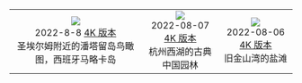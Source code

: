 |                                                                                                                                                                                                                                                                                                                                       |                                                                                                                                                                                                                                                                       |                                                                                                                                                                                                                                                |
| :-----------------------------------------------------------------------------------------------------------------------------------------------------------------------------------------------------------------------------------------------------------------------------------------------------------------------------------: | :-------------------------------------------------------------------------------------------------------------------------------------------------------------------------------------------------------------------------------------------------------------------: | :--------------------------------------------------------------------------------------------------------------------------------------------------------------------------------------------------------------------------------------------: |
| ![](https://cdn.jsdelivr.net/gh/exposir/bing-wallpaper-node@main/./static/圣埃尔姆附近的潘塔留岛鸟瞰图，西班牙马略卡岛preview.jpg)<br> 2022-8-8 [4K 版本](https://cdn.jsdelivr.net/gh/exposir/bing-wallpaper-node@main/./static/圣埃尔姆附近的潘塔留岛鸟瞰图，西班牙马略卡岛4k.jpg) <br> 圣埃尔姆附近的潘塔留岛鸟瞰图，西班牙马略卡岛 | ![](https://cdn.jsdelivr.net/gh/exposir/bing-wallpaper-node@main/./static/杭州西湖的古典中国园林preview.jpg)<br> 2022-08-07 [4K 版本](https://cdn.jsdelivr.net/gh/exposir/bing-wallpaper-node@main/./static/杭州西湖的古典中国园林4K.jpg) <br> 杭州西湖的古典中国园林 | ![](https://cdn.jsdelivr.net/gh/exposir/bing-wallpaper-node@main/./static/旧金山湾的盐滩preview.jpeg)<br> 2022-08-06 [4K 版本](https://cdn.jsdelivr.net/gh/exposir/bing-wallpaper-node@main/./static/旧金山湾的盐滩4k.jpg) <br> 旧金山湾的盐滩 |
